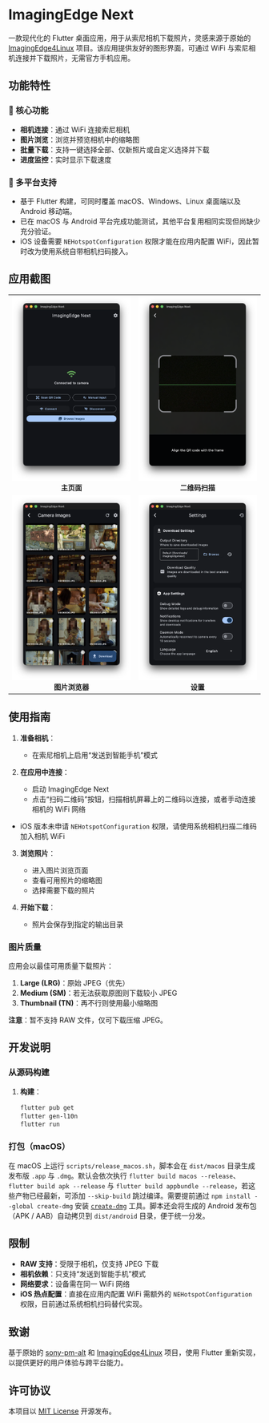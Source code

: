 # ImagingEdge Next

一款现代化的 Flutter 桌面应用，用于从索尼相机下载照片，灵感来源于原始的 [ImagingEdge4Linux](https://github.com/schorschii/ImagingEdge4Linux) 项目。该应用提供友好的图形界面，可通过 WiFi 与索尼相机连接并下载照片，无需官方手机应用。

## 功能特性

### 🎯 核心功能
- **相机连接**：通过 WiFi 连接索尼相机
- **图片浏览**：浏览并预览相机中的缩略图
- **批量下载**：支持一键选择全部、仅新照片或自定义选择并下载
- **进度监控**：实时显示下载速度

### 🧩 多平台支持
- 基于 Flutter 构建，可同时覆盖 macOS、Windows、Linux 桌面端以及 Android 移动端。
- 已在 macOS 与 Android 平台完成功能测试，其他平台复用相同实现但尚缺少充分验证。
- iOS 设备需要 `NEHotspotConfiguration` 权限才能在应用内配置 WiFi，因此暂时改为使用系统自带相机扫码接入。

## 应用截图

<div align="center">
  <table>
    <tr>
      <td align="center">
        <img src=".github/screenshots/CleanShot 2025-10-03 at 03.12.34@2x.png" width="400" alt="主页面"/>
        <br/>
        <b>主页面</b>
      </td>
      <td align="center">
        <img src=".github/screenshots/CleanShot 2025-10-03 at 03.11.56@2x.png" width="400" alt="二维码扫描"/>
        <br/>
        <b>二维码扫描</b>
      </td>
    </tr>
    <tr>
      <td align="center">
        <img src=".github/screenshots/CleanShot 2025-10-03 at 03.13.15@2x.png" width="400" alt="图片浏览器"/>
        <br/>
        <b>图片浏览器</b>
      </td>
      <td align="center">
        <img src=".github/screenshots/CleanShot 2025-10-03 at 03.11.27@2x.png" width="400" alt="设置"/>
        <br/>
        <b>设置</b>
      </td>
    </tr>
  </table>
</div>

## 使用指南

1. **准备相机**：
   - 在索尼相机上启用“发送到智能手机”模式

2. **在应用中连接**：
   - 启动 ImagingEdge Next
   - 点击“扫码二维码”按钮，扫描相机屏幕上的二维码以连接，或者手动连接相机的 WiFi 网络
  - iOS 版本未申请 `NEHotspotConfiguration` 权限，请使用系统相机扫描二维码加入相机 WiFi

3. **浏览照片**：
   - 进入图片浏览页面
   - 查看可用照片的缩略图
   - 选择需要下载的照片

4. **开始下载**：
   - 照片会保存到指定的输出目录

### 图片质量
应用会以最佳可用质量下载照片：
1. **Large (LRG)**：原始 JPEG（优先）
2. **Medium (SM)**：若无法获取原图则下载较小 JPEG
3. **Thumbnail (TN)**：再不行则使用最小缩略图

**注意**：暂不支持 RAW 文件，仅可下载压缩 JPEG。

## 开发说明

### 从源码构建

1. **构建**：
   ```bash
   flutter pub get
   flutter gen-l10n
   flutter run
   ```

### 打包（macOS）

在 macOS 上运行 `scripts/release_macos.sh`，脚本会在 `dist/macos` 目录生成发布版 `.app` 与 `.dmg`。默认会依次执行 `flutter build macos --release`、`flutter build apk --release` 与 `flutter build appbundle --release`，若这些产物已经最新，可添加 `--skip-build` 跳过编译。需要提前通过 `npm install --global create-dmg` 安装 [`create-dmg`](https://github.com/create-dmg/create-dmg) 工具。脚本还会将生成的 Android 发布包（APK / AAB）自动拷贝到 `dist/android` 目录，便于统一分发。

## 限制

- **RAW 支持**：受限于相机，仅支持 JPEG 下载
- **相机依赖**：只支持“发送到智能手机”模式
- **网络要求**：设备需在同一 WiFi 网络
- **iOS 热点配置**：直接在应用内配置 WiFi 需额外的 `NEHotspotConfiguration` 权限，目前通过系统相机扫码替代实现。

## 致谢

基于原始的 [sony-pm-alt](https://github.com/falk0069/sony-pm-alt) 和 [ImagingEdge4Linux](https://github.com/schorschii/ImagingEdge4Linux) 项目，使用 Flutter 重新实现，以提供更好的用户体验与跨平台能力。

## 许可协议

本项目以 [MIT License](LICENSE) 开源发布。

